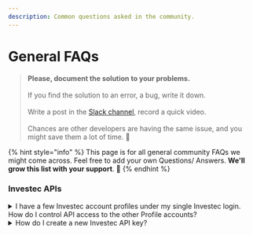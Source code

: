 ```yaml
---
description: Common questions asked in the community.
---
```


# General FAQs

> **Please, document the solution to your problems.**\
> \
> If you find the solution to an error, a bug, write it down. \
> \
> Write a post in the [Slack channel](https://offerzen-community.slack.com/archives/CUBJ511K8), record a quick video.\
> \
> Chances are other developers are having the same issue, and you might save them a lot of time. 💜

{% hint style="info" %}
This page is for all general community FAQs we might come across. Feel free to add your own Questions/ Answers. **We'll grow this list with your support**. :clap:
{% endhint %}

### Investec APIs

<details>

<summary>I have a few Investec account profiles under my single Investec login. How do I control API access to the other Profile accounts?</summary>

You'll be able to create specific API keys for specific account profiles from the Investec Online Portal's mega-menu --> External Connections.&#x20;

![](<../.gitbook/assets/Create Investec API.gif>)\


</details>

<details>

<summary>How do I create a new Investec API key?</summary>

[![](https://cdn.loom.com/sessions/thumbnails/34fe8ffed19c4d498ac67fd1c0cf1a23-1667291201109-with-play.gif)](https://www.loom.com/share/34fe8ffed19c4d498ac67fd1c0cf1a23)

</details>
